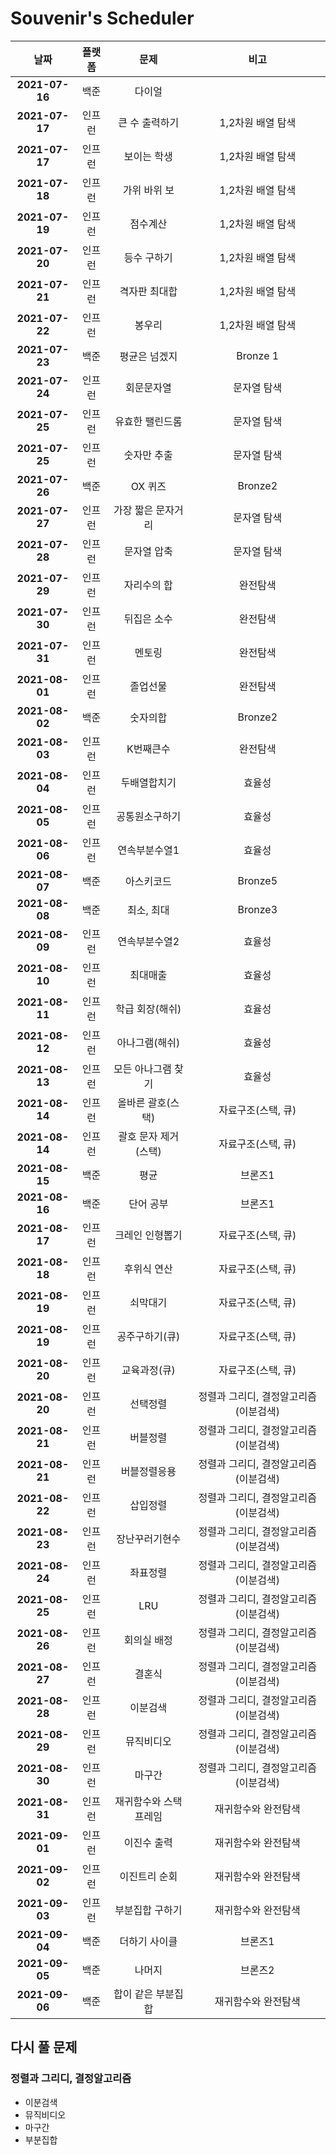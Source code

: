 # Souvenir's Scheduler

|      날짜      | 플랫폼 |         문제          |                 비고                  |
| :------------: | :----: | :-------------------: | :-----------------------------------: |
| **2021-07-16** |  백준  |        다이얼         |                                       |
| **2021-07-17** | 인프런 |    큰 수 출력하기     |           1,2차원 배열 탐색           |
| **2021-07-17** | 인프런 |      보이는 학생      |           1,2차원 배열 탐색           |
| **2021-07-18** | 인프런 |     가위 바위 보      |           1,2차원 배열 탐색           |
| **2021-07-19** | 인프런 |       점수계산        |           1,2차원 배열 탐색           |
| **2021-07-20** | 인프런 |      등수 구하기      |           1,2차원 배열 탐색           |
| **2021-07-21** | 인프런 |     격자판 최대합     |           1,2차원 배열 탐색           |
| **2021-07-22** | 인프런 |        봉우리         |           1,2차원 배열 탐색           |
| **2021-07-23** |  백준  |     평균은 넘겠지     |               Bronze 1                |
| **2021-07-24** | 인프런 |      회문문자열       |              문자열 탐색              |
| **2021-07-25** | 인프런 |    유효한 팰린드롬    |              문자열 탐색              |
| **2021-07-25** | 인프런 |      숫자만 추출      |              문자열 탐색              |
| **2021-07-26** |  백준  |        OX 퀴즈        |                Bronze2                |
| **2021-07-27** | 인프런 |  가장 짧은 문자거리   |              문자열 탐색              |
| **2021-07-28** | 인프런 |      문자열 압축      |              문자열 탐색              |
| **2021-07-29** | 인프런 |      자리수의 합      |               완전탐색                |
| **2021-07-30** | 인프런 |      뒤집은 소수      |               완전탐색                |
| **2021-07-31** | 인프런 |        멘토링         |               완전탐색                |
| **2021-08-01** | 인프런 |       졸업선물        |               완전탐색                |
| **2021-08-02** |  백준  |       숫자의합        |                Bronze2                |
| **2021-08-03** | 인프런 |       K번째큰수       |               완전탐색                |
| **2021-08-04** | 인프런 |     두배열합치기      |                효율성                 |
| **2021-08-05** | 인프런 |    공통원소구하기     |                효율성                 |
| **2021-08-06** | 인프런 |     연속부분수열1     |                효율성                 |
| **2021-08-07** |  백준  |      아스키코드       |                Bronze5                |
| **2021-08-08** |  백준  |      최소, 최대       |                Bronze3                |
| **2021-08-09** | 인프런 |     연속부분수열2     |                효율성                 |
| **2021-08-10** | 인프런 |       최대매출        |                효율성                 |
| **2021-08-11** | 인프런 |    학급 회장(해쉬)    |                효율성                 |
| **2021-08-12** | 인프런 |    아나그램(해쉬)     |                효율성                 |
| **2021-08-13** | 인프런 |  모든 아나그램 찾기   |                효율성                 |
| **2021-08-14** | 인프런 |   올바른 괄호(스택)   |          자료구조(스택, 큐)           |
| **2021-08-14** | 인프런 | 괄호 문자 제거(스택)  |          자료구조(스택, 큐)           |
| **2021-08-15** |  백준  |         평균          |                브론즈1                |
| **2021-08-16** |  백준  |       단어 공부       |                브론즈1                |
| **2021-08-17** | 인프런 |    크레인 인형뽑기    |          자료구조(스택, 큐)           |
| **2021-08-18** | 인프런 |      후위식 연산      |          자료구조(스택, 큐)           |
| **2021-08-19** | 인프런 |       쇠막대기        |          자료구조(스택, 큐)           |
| **2021-08-19** | 인프런 |    공주구하기(큐)     |          자료구조(스택, 큐)           |
| **2021-08-20** | 인프런 |     교육과정(큐)      |          자료구조(스택, 큐)           |
| **2021-08-20** | 인프런 |       선택정렬        | 정렬과 그리디, 결정알고리즘(이분검색) |
| **2021-08-21** | 인프런 |       버블정렬        | 정렬과 그리디, 결정알고리즘(이분검색) |
| **2021-08-21** | 인프런 |     버블정렬응용      | 정렬과 그리디, 결정알고리즘(이분검색) |
| **2021-08-22** | 인프런 |       삽입정렬        | 정렬과 그리디, 결정알고리즘(이분검색) |
| **2021-08-23** | 인프런 |    장난꾸러기현수     | 정렬과 그리디, 결정알고리즘(이분검색) |
| **2021-08-24** | 인프런 |       좌표정렬        | 정렬과 그리디, 결정알고리즘(이분검색) |
| **2021-08-25** | 인프런 |          LRU          | 정렬과 그리디, 결정알고리즘(이분검색) |
| **2021-08-26** | 인프런 |      회의실 배정      | 정렬과 그리디, 결정알고리즘(이분검색) |
| **2021-08-27** | 인프런 |        결혼식         | 정렬과 그리디, 결정알고리즘(이분검색) |
| **2021-08-28** | 인프런 |       이분검색        | 정렬과 그리디, 결정알고리즘(이분검색) |
| **2021-08-29** | 인프런 |      뮤직비디오       | 정렬과 그리디, 결정알고리즘(이분검색) |
| **2021-08-30** | 인프런 |        마구간         | 정렬과 그리디, 결정알고리즘(이분검색) |
| **2021-08-31** | 인프런 | 재귀함수와 스택프레임 |          재귀함수와 완전탐색          |
| **2021-09-01** | 인프런 |      이진수 출력      |          재귀함수와 완전탐색          |
| **2021-09-02** | 인프런 |     이진트리 순회     |          재귀함수와 완전탐색          |
| **2021-09-03** | 인프런 |    부분집합 구하기    |          재귀함수와 완전탐색          |
| **2021-09-04** |  백준  |     더하기 사이클     |                브론즈1                |
| **2021-09-05** |  백준  |        나머지         |                브론즈2                |
| **2021-09-06** |  백준  |  합이 같은 부분집합   |          재귀함수와 완전탐색          |

## 다시 풀 문제

### 정렬과 그리디, 결정알고리즘

- 이분검색
- 뮤직비디오
- 마구간
- 부분집합
